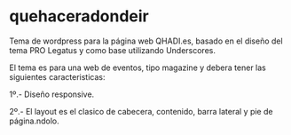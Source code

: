 # quehaceradondeir

Tema de wordpress para la página web QHADI.es, basado en el diseño del tema PRO Legatus y como base utilizando Underscores.

El tema es para una web de eventos, tipo magazine y debera tener las siguientes caracteristicas:

1º.- Diseño responsive.

2º.- El layout es el clasico de cabecera, contenido, barra lateral y pie de página.ndolo.
